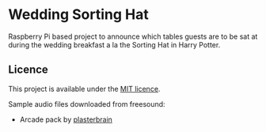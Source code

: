 # Wedding Sorting Hat

Raspberry Pi based project to announce which tables guests are to be sat at during the wedding breakfast a la the Sorting Hat in Harry Potter.

## Licence

This project is available under the [MIT licence](LICENCE).

Sample audio files downloaded from freesound:

  * Arcade pack by [plasterbrain](https://freesound.org/people/plasterbrain/)
